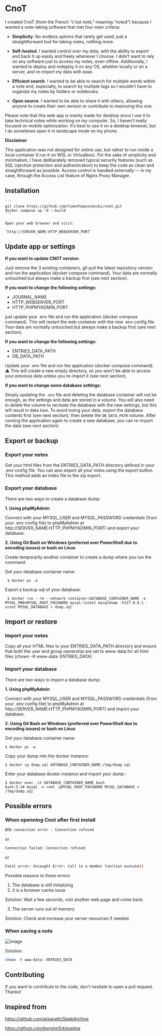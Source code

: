 # CnoT

I created CnoT (from the French “c'est noté,” meaning “noted”) because I wanted a note-taking software that met four main criteria:

- **Simplicity**. No endless options that rarely get used; just a straightforward tool for taking notes, nothing more.
 
- **Self-hosted**. I wanted control over my data, with the ability to export and back it up easily and freely whenever I choose. I didn’t want to rely on any software just to access my notes, even offline. Additionally, I wanted to deploy and redeploy it on any OS, whether locally or on a server, and re-import my data with ease.
 
- **Efficient search**. I wanted to be able to search for multiple words within a note and, especially, to search by multiple tags so I wouldn’t have to organize my notes by folders or notebooks.
 
- **Open source**. I wanted to be able to share it with others, allowing anyone to create their own version or contribute to improving this one.

Please note that this web app is mainly made for desktop since I use it to take technical notes while working on my computer. So, I haven't really focused on mobile optimization. It’s best to use it on a desktop browser, but I do sometimes open it in landscape mode on my phone.

**Disclaimer**

This application was not designed for online use, but rather to run inside a local container (I run it on WSL or Virtualbox). For the sake of simplicity and minimalism, I have deliberately removed typical security features (such as SQL injection protection and authentication) to keep the code as clean and straightforward as possible.
Access control is handled externally — in my case, through the Access List feature of Nginx Proxy Manager.

## Installation
 
    ```
    git clone https://github.com/timothepoznanski/cnot.git
    docker compose up -d --build
    ```

    Open your web browser and visit:

    `http://SERVER_NAME:HTTP_WEBSERVER_PORT`


## Update app or settings

**If you want to update CNOT version:** 

Just remove the 3 existing containers, git pull the latest repository version and run the application (docker compose command). Your data are normally untouched but always make a backup first (see next section).

**If you want to change the following settings:** 

- JOURNAL_NAME
- HTTP_WEBSERVER_PORT
- HTTP_PHPMYADMIN_PORT

just update your .env file and run the application (docker compose command). This will restart the web container with the new .env config file. Your data are normally untouched but always make a backup first (see next section).

**If you want to change the following settings:** 

- ENTRIES_DATA_PATH
- DB_DATA_PATH

Update your .env file and run the application (docker compose command). ⚠️ This will create a new empty directory, so you won’t be able to access your previous data unless you re-import it (see next section).

**If you want to change some database settings:**

Simply updating the `.env` file and deleting the database container will not be enough, as the settings and data are stored in a volume. You will also need to delete the volume to recreate the database with the new settings, but this will result in data loss. To avoid losing your data, export the database contents first (see next section), then delete the `DB_DATA_PATH` volume. After running the application again to create a new database, you can re-import the data (see next section). 

## Export or backup

### Export your notes ###

Get your html files from the ENTRIES_DATA_PATH directory defined in your .env config file.
You can also export all your notes using the export button. This method adds an index file to the zip export.

### Export your database ###

There are two ways to create a database dump:

**1. Using phpMyAdmin**

Connect with your MYSQL_USER and MYSQL_PASSWORD credentials (from your .env config file) to phpMyAdmin at http://SERVER_NAME:HTTP_PHPMYADMIN_PORT/ and export your database.

**2. Using Git Bash on Windows (preferred over PowerShell due to encoding issues) or bash on Linux**

Create temporarily another container to create a dump where you run the command:

  Get your database container name:

  ```
   $ docker ps -a
  ```

  Export a backup sql of your database: 
  
  ```
   $ docker run --rm --network container:DATABASE_CONTAINER_NAME -e MYSQL_PWD=MYSQL_ROOT_PASSWORD mysql:latest mysqldump -h127.0.0.1 -uroot MYSQL_DATABASE > dump.sql
  ```

## Import or restore

### Import your notes ### 

Copy all your HTML files to your ENTRIES_DATA_PATH directory and ensure that both the user and group ownership are set to www-data for all html files (chown -R www-data: ENTRIES_DATA)

### Import your database ### 

There are two ways to import a database dump:

**1. Using phpMyAdmin**

Connect with your MYSQL_USER and MYSQL_PASSWORD credentials (from your .env config file) to phpMyAdmin at http://SERVER_NAME:HTTP_PHPMYADMIN_PORT/ and import your database.

**2. Using Git Bash on Windows (preferred over PowerShell due to encoding issues) or bash on Linux**

  Get your database container name:

  ```
  $ docker ps -a
  ```

  Copy your dump into the docker instance:

  ```
  $ docker cp dump.sql DATABASE_CONTAINER_NAME:/tmp/dump.sql
  ```

  Enter your database docker instance and import your dump :
  
  ```
  $ docker exec -it DATABASE_CONTAINER_NAME bash
  bash-5.1# mysql -u root -pMYSQL_ROOT_PASSWORD MYSQL_DATABASE < /tmp/dump.sql
  ```

## Possible errors

### When openning Cnot after first install
 
 ```bash
BDD connection error : Connection refused
 ```

or

 ```bash
Connection failed: Connection refused
 ```

or 

 ```bash
Fatal error: Uncaught Error: Call to a member function execute()
 ```

Possible reasons to these errors:

1. The database is still initializing
2. It is a browser cache issue

Solution: Wait a few seconds, visit another web page and come back.

3. The server runs out of memory
   
Solution: Check and increase your server resources if needed.

### When saving a note

![image](https://github.com/user-attachments/assets/ab68d476-68bc-4d16-b5b7-dfc41480bef9)

Solution:

 ```bash
chown -R www-data: ENTRIES_DATA
 ```

## Contributing 

If you want to contribute to the code, don't hesitate to open a pull request. Thanks!

## Inspired from

https://github.com/arkanath/SleekArchive
 
https://github.com/kenshin54/popline
